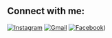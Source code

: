 ## Connect with me:

[![Instagram](https://img.shields.io/badge/INSTAGRAM-E4405F?style=for-the-badge&logo=instagram&logoColor=white)](https://www.instagram.com/punwenin/)
[![Gmail](https://img.shields.io/badge/GMAIL-D14836?style=for-the-badge&logo=gmail&logoColor=white)](supachaibutsua@gmail.com)
[![Facebook](https://img.shields.io/badge/FACEBOOK-1877F2?style=for-the-badge&logo=facebook&logoColor=white)](https://www.facebook.com/supachai.butsua.9/))
